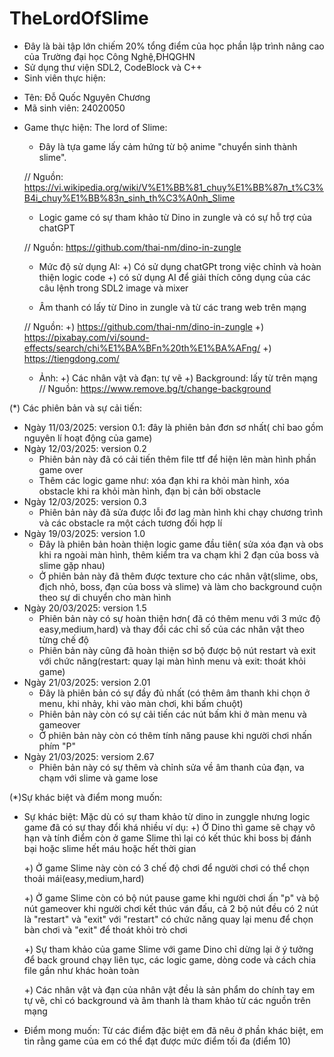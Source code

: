 # TheLordOfSlime
- Đây là bài tập lớn chiếm 20% tổng điểm của học phần lập trình nâng cao của Trường đại học Công Nghệ,ĐHQGHN
- Sử dụng thư viện SDL2, CodeBlock và C++
- Sinh viên thực hiện:
+ Tên: Đỗ Quốc Nguyên Chương
+ Mã sinh viên: 24020050
- Game thực hiện: The lord of Slime:
  + Đây là tựa game lấy cảm hứng từ bộ anime "chuyển sinh thành slime".
  
   // Nguồn: https://vi.wikipedia.org/wiki/V%E1%BB%81_chuy%E1%BB%87n_t%C3%B4i_chuy%E1%BB%83n_sinh_th%C3%A0nh_Slime
  
  + Logic game có sự tham khảo từ Dino in zungle và có sự hỗ trợ của chatGPT
    
   // Nguồn: https://github.com/thai-nm/dino-in-zungle
  
  + Mức độ sử dụng AI: +) Có sử dụng chatGPt trong việc chỉnh và hoàn thiện logic code
                       +) có sử dụng AI để giải thích công dụng của các câu lệnh trong SDL2 image và mixer
    
  + Âm thanh có lấy từ Dino in zungle và từ các trang web trên mạng
  
   // Nguồn: +) https://github.com/thai-nm/dino-in-zungle
             +) https://pixabay.com/vi/sound-effects/search/chi%E1%BA%BFn%20th%E1%BA%AFng/
             +) https://tiengdong.com/
  
  + Ảnh: +) Các nhân vật và đạn: tự vẽ
         +) Background: lấy từ trên mạng
              // Nguồn: https://www.remove.bg/t/change-background


(*) Các phiên bản và sự cải tiến:
- Ngày 11/03/2025: version 0.1: đây là phiên bản đơn sơ nhất( chỉ bao gồm nguyên lí hoạt động của game)
- Ngày 12/03/2025: version 0.2
  + Phiên bản này đã có cải tiến thêm file ttf để hiện lên màn hình phần game over
  + Thêm các logic game như: xóa đạn khi ra khỏi màn hình, xóa obstacle khi ra khỏi màn hình, đạn bị cản bởi obstacle
- Ngày 12/03/2025: version 0.3
  + Phiên bản này đã sửa được lỗi đơ lag màn hình khi chạy chương trình và các obstacle ra một cách tương đối hợp lí
- Ngày 19/03/2025: version 1.0
  + Đây là phiên bản hoàn thiện logic game đầu tiên( sửa xóa đạn và obs khi ra ngoài màn hình, thêm kiểm tra va chạm khi 2 đạn của boss và slime gặp nhau)
  + Ở phiên bản này đã thêm được texture cho các nhân vật(slime, obs, địch nhỏ, boss, đạn của boss và slime) và làm cho background cuộn theo sự di chuyển cho màn hình
- Ngày 20/03/2025: version 1.5
  + Phiên bản này có sự hoàn thiện hơn( đã có thêm menu với 3 mức độ easy,medium,hard) và thay đổi các chỉ số của các nhân vật theo từng chế độ
  + Phiên bản này cũng đã hoàn thiện sơ bộ được bộ nút restart và exit với chức năng(restart: quay lại màn hình menu và exit: thoát khỏi game)
- Ngày 21/03/2025: version 2.01
  + Đây là phiên bản có sự đầy đủ nhất (có thêm âm thanh khi chọn ở menu, khi nhảy, khi vào màn chơi, khi bấm chuột)
  + Phiên bản này còn có sự cải tiến các nút bấm khi ở màn menu và gameover
  + Ở phiên bản này còn có thêm tính năng pause khi người chơi nhấn phím "P"
- Ngày 21/03/2025: versiom 2.67
  + Phiên bản này có sự thêm và chỉnh sửa về âm thanh của đạn, va chạm với slime và game lose
 
(*)Sự khác biệt và điểm mong muốn:
 - Sự khác biệt:
    Mặc dù có sự tham khảo từ dino in zunggle nhưng logic game đã có sự thay đổi khá nhiều ví dụ:
     +) Ở Dino thì game sẽ chạy vô hạn và tính điểm còn ở game Slime thì lại có kết thúc khi boss bị đánh bại hoặc slime hết máu hoặc hết thời gian
   
     +) Ở game Slime này còn có 3 chế độ chơi để người chơi có thể chọn thoải mái(easy,medium,hard)
   
     +) Ở game Slime còn có bộ nút pause game khi người chơi ấn "p" và bộ nút gameover khi người chơi kết thúc ván đấu, cả 2 bộ nút đều có 2 nút là "restart" và "exit" với
    "restart" có chức năng quay lại menu để chọn bàn chơi và "exit" để thoát khỏi trò chơi
   
     +) Sự tham khảo của game Slime với game Dino chỉ dừng lại ở ý tưởng để back ground chạy liên tục, các logic game, dòng code và cách chia file gần như khác hoàn toàn
   
     +) Các nhân vật và đạn của nhân vật đều là sản phẩm do chính tay em tự vẽ, chỉ có background và âm thanh là tham khảo từ các nguồn trên mạng
   
 - Điểm mong muốn:
    Từ các điểm đặc biệt em đã nêu ở phần khác biệt, em tin rằng game của em có thể đạt được mức điểm tối đa (điểm 10)
